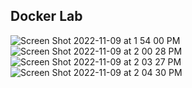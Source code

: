 ## Docker Lab

![Screen Shot 2022-11-09 at 1 54 00 PM](https://github.com/Nateil503/Nateil503.github.io/assets/114696114/ea40cad6-8eb6-48a1-a106-60b4f96ab809)
![Screen Shot 2022-11-09 at 2 00 28 PM](https://github.com/Nateil503/Nateil503.github.io/assets/114696114/22943bc9-6206-4470-9367-2c358f803717)
![Screen Shot 2022-11-09 at 2 03 27 PM](https://github.com/Nateil503/Nateil503.github.io/assets/114696114/26f442ce-2663-4e6c-9e40-bf3dad257d5b)
![Screen Shot 2022-11-09 at 2 04 30 PM](https://github.com/Nateil503/Nateil503.github.io/assets/114696114/f73ad554-a23d-4a5a-bcd8-4d594defa483)

